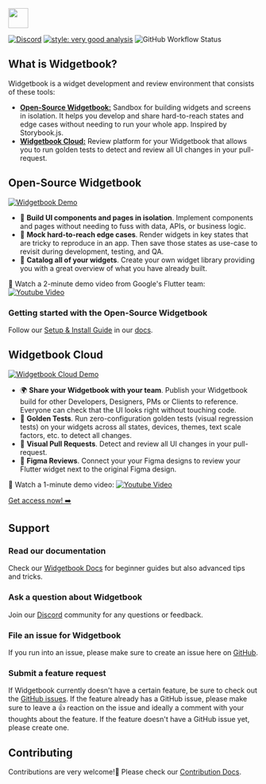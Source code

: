 <img height=40 src="https://raw.githubusercontent.com/widgetbook/widgetbook/2107e1afe2217e8ecde56c6ade1fd3706c3e6570/docs/assets/WidgetbookLogo.svg">

[![Discord](https://img.shields.io/discord/879618555560218625?color=blue&style=flat-square&logo=discord)](https://discord.com/invite/zT4AMStAJA)
[![style: very good analysis](https://img.shields.io/badge/style-very_good_analysis-B22C89.svg?style=flat-square)](https://pub.dev/packages/very_good_analysis) 
![GitHub Workflow Status](https://img.shields.io/github/actions/workflow/status/widgetbook/widgetbook/widgetbook.yaml?branch=main)

## What is Widgetbook?

Widgetbook is a widget development and review environment that consists of these tools:

- [**Open-Source Widgetbook:**](https://docs.widgetbook.io/) Sandbox for building widgets and screens in isolation. It helps you develop and share hard-to-reach states and edge cases without needing to run your whole app. Inspired by Storybook.js.
- [**Widgetbook Cloud:**](https://docs.widgetbook.io/cloud) Review platform for your Widgetbook that allows you to run golden tests to detect and review all UI changes in your pull-request.

## Open-Source Widgetbook
[![Widgetbook Demo](https://github.com/widgetbook/widgetbook/blob/docs/landing-page/docs/assets/screenshots/widgetbook_with_code.png?raw=true)](https://demo.widgetbook.io/)

- 🧱 **Build UI components and pages in isolation**. Implement components and pages without needing to fuss with data, APIs, or business logic.
- 👀 **Mock hard-to-reach edge cases**. Render widgets in key states that are tricky to reproduce in an app. Then save those states as use-case to revisit during development, testing, and QA.
- 📙 **Catalog all of your widgets**. Create your own widget library providing you with a great overview of what you have already built.

🎥 Watch a 2-minute demo video from Google's Flutter team:
[![Youtube Video](https://github.com/widgetbook/widgetbook/upload/docs/landing-page/docs/assets/screenshots/package_of_the_week.png)](https://youtu.be/sGRetvJ-zZI)

### Getting started with the Open-Source Widgetbook
Follow our [Setup & Install Guide](https://docs.widgetbook.io/quick-start) in our [docs](https://docs.widgetbook.io).

## Widgetbook Cloud

[![Widgetbook Cloud Demo](https://github.com/widgetbook/widgetbook/blob/docs/landing-page/docs/assets/screenshots/WidgetbookCloud.png?raw=true)](https://youtu.be/l3tj9VvkjLs)

- 🌍 **Share your Widgetbook with your team**. Publish your Widgetbook build for other Developers, Designers, PMs or Clients to reference. Everyone can check that the UI looks right without touching code.
- 🏅 **Golden Tests**. Run zero-configuration golden tests (visual regression tests) on your widgets across all states, devices, themes, text scale factors, etc. to detect all changes.
- 🧪 **Visual Pull Requests**. Detect and review all UI changes in your pull-request.
- 🎨 **Figma Reviews**. Connect your your Figma designs to review your Flutter widget next to the original Figma design.

🎥 Watch a 1-minute demo video:
[![Youtube Video](https://github.com/widgetbook/widgetbook/upload/docs/landing-page/docs/assets/screenshots/package_of_the_week.png)](https://youtu.be/l3tj9VvkjLs)

[Get access now! ➡️](https://app.widgetbook.io/sign-up)

## Support

### Read our documentation
Check our [Widgetbook Docs](https://docs.widgetbook.io/) for beginner guides but also advanced tips and tricks.

### Ask a question about Widgetbook
Join our [Discord](https://discord.com/invite/zT4AMStAJA) community for any questions or feedback.

### File an issue for Widgetbook
If you run into an issue, please make sure to create an issue here on [GitHub](https://github.com/widgetbook/widgetbook/issues).

### Submit a feature request
If Widgetbook currently doesn't have a certain feature, be sure to check out the [GitHub issues](https://github.com/widgetbook/widgetbook/issues). If the feature already has a GitHub issue, please make sure to leave a 👍 reaction on the issue and ideally a comment with your thoughts about the feature. If the feature doesn't have a GitHub issue yet, please create one.

## Contributing
Contributions are very welcome!💙 Please check our [Contribution Docs](https://docs.widgetbook.io/contribution).
